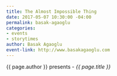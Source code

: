 ```yaml
---
title: The Almost Impossible Thing
date: 2017-05-07 10:30:00 -04:00
permalink: basak-agaoglu
categories:
- events
- storytimes
author: Basak Agaoglu
event-link: http://www.basakagaoglu.com
---
```


{{ page.author }} presents - *{{ page.title }}*
